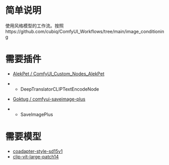 # 简单说明

使用风格模型的工作流。按照https://github.com/cubiq/ComfyUI_Workflows/tree/main/image_conditioning

# 需要插件

- [AlekPet / ComfyUI_Custom_Nodes_AlekPet](https://github.com/AlekPet/ComfyUI_Custom_Nodes_AlekPet)
- - DeepTranslatorCLIPTextEncodeNode

- [Goktug / comfyui-saveimage-plus](https://github.com/Goktug/comfyui-saveimage-plus)
- - SaveImagePlus

# 需要模型

- [coadapter-style-sd15v1](https://huggingface.co/TencentARC/T2I-Adapter/blob/main/models/coadapter-style-sd15v1.pth)
- [clip-vit-large-patch14](https://huggingface.co/openai/clip-vit-large-patch14/tree/main)
